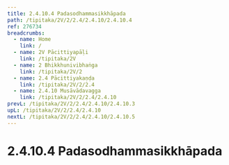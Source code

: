 ```yaml
---
title: 2.4.10.4 Padasodhammasikkhāpada
path: /tipitaka/2V/2/2.4/2.4.10/2.4.10.4
ref: 276734
breadcrumbs:
  - name: Home
    link: /
  - name: 2V Pācittiyapāḷi
    link: /tipitaka/2V
  - name: 2 Bhikkhunivibhaṅga
    link: /tipitaka/2V/2
  - name: 2.4 Pācittiyakaṇḍa
    link: /tipitaka/2V/2/2.4
  - name: 2.4.10 Musāvādavagga
    link: /tipitaka/2V/2/2.4/2.4.10
prevL: /tipitaka/2V/2/2.4/2.4.10/2.4.10.3
upL: /tipitaka/2V/2/2.4/2.4.10
nextL: /tipitaka/2V/2/2.4/2.4.10/2.4.10.5
---
```


# 2.4.10.4 Padasodhammasikkhāpada


